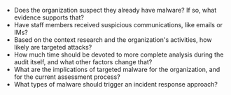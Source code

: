 
* Does the organization suspect they already have malware? If so, what evidence supports that?
* Have staff members received suspicious communications, like emails or IMs?
* Based on the context research and the organization's activities, how likely are targeted attacks?
* How much time should be devoted to more complete analysis during the audit itself, and what other factors change that?
* What are the implications of targeted malware for the organization, and for the current assessment process?
* What types of malware should trigger an incident response approach?

